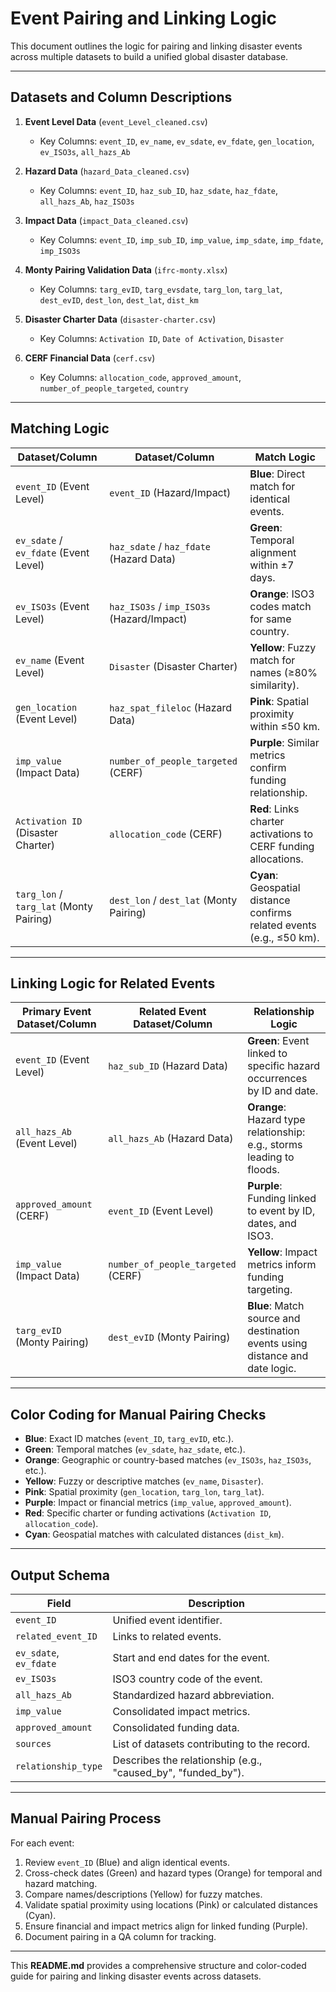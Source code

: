 
# Event Pairing and Linking Logic

This document outlines the logic for pairing and linking disaster events across multiple datasets to build a unified global disaster database.

---

## **Datasets and Column Descriptions**

1. **Event Level Data** (`event_Level_cleaned.csv`)
   - Key Columns: `event_ID`, `ev_name`, `ev_sdate`, `ev_fdate`, `gen_location`, `ev_ISO3s`, `all_hazs_Ab`

2. **Hazard Data** (`hazard_Data_cleaned.csv`)
   - Key Columns: `event_ID`, `haz_sub_ID`, `haz_sdate`, `haz_fdate`, `all_hazs_Ab`, `haz_ISO3s`

3. **Impact Data** (`impact_Data_cleaned.csv`)
   - Key Columns: `event_ID`, `imp_sub_ID`, `imp_value`, `imp_sdate`, `imp_fdate`, `imp_ISO3s`

4. **Monty Pairing Validation Data** (`ifrc-monty.xlsx`)
   - Key Columns: `targ_evID`, `targ_evsdate`, `targ_lon`, `targ_lat`, `dest_evID`, `dest_lon`, `dest_lat`, `dist_km`

5. **Disaster Charter Data** (`disaster-charter.csv`)
   - Key Columns: `Activation ID`, `Date of Activation`, `Disaster`

6. **CERF Financial Data** (`cerf.csv`)
   - Key Columns: `allocation_code`, `approved_amount`, `number_of_people_targeted`, `country`

---

## **Matching Logic**

| **Dataset/Column**                        | **Dataset/Column**                        | **Match Logic**                                                                 |
|-------------------------------------------|-------------------------------------------|---------------------------------------------------------------------------------|
| `event_ID` (Event Level)                  | `event_ID` (Hazard/Impact)                | **Blue**: Direct match for identical events.                                    |
| `ev_sdate` / `ev_fdate` (Event Level)     | `haz_sdate` / `haz_fdate` (Hazard Data)   | **Green**: Temporal alignment within ±7 days.                                   |
| `ev_ISO3s` (Event Level)                  | `haz_ISO3s` / `imp_ISO3s` (Hazard/Impact) | **Orange**: ISO3 codes match for same country.                                  |
| `ev_name` (Event Level)                   | `Disaster` (Disaster Charter)             | **Yellow**: Fuzzy match for names (≥80% similarity).                            |
| `gen_location` (Event Level)              | `haz_spat_fileloc` (Hazard Data)          | **Pink**: Spatial proximity within ≤50 km.                                      |
| `imp_value` (Impact Data)                 | `number_of_people_targeted` (CERF)        | **Purple**: Similar metrics confirm funding relationship.                       |
| `Activation ID` (Disaster Charter)        | `allocation_code` (CERF)                  | **Red**: Links charter activations to CERF funding allocations.                 |
| `targ_lon` / `targ_lat` (Monty Pairing)   | `dest_lon` / `dest_lat` (Monty Pairing)   | **Cyan**: Geospatial distance confirms related events (e.g., ≤50 km).           |

---

## **Linking Logic for Related Events**

| **Primary Event Dataset/Column**         | **Related Event Dataset/Column**          | **Relationship Logic**                                                        |
|------------------------------------------|-------------------------------------------|--------------------------------------------------------------------------------|
| `event_ID` (Event Level)                 | `haz_sub_ID` (Hazard Data)                | **Green**: Event linked to specific hazard occurrences by ID and date.        |
| `all_hazs_Ab` (Event Level)              | `all_hazs_Ab` (Hazard Data)               | **Orange**: Hazard type relationship: e.g., storms leading to floods.         |
| `approved_amount` (CERF)                 | `event_ID` (Event Level)                  | **Purple**: Funding linked to event by ID, dates, and ISO3.                   |
| `imp_value` (Impact Data)                | `number_of_people_targeted` (CERF)        | **Yellow**: Impact metrics inform funding targeting.                          |
| `targ_evID` (Monty Pairing)              | `dest_evID` (Monty Pairing)               | **Blue**: Match source and destination events using distance and date logic.  |

---

## **Color Coding for Manual Pairing Checks**

- **Blue**: Exact ID matches (`event_ID`, `targ_evID`, etc.).
- **Green**: Temporal matches (`ev_sdate`, `haz_sdate`, etc.).
- **Orange**: Geographic or country-based matches (`ev_ISO3s`, `haz_ISO3s`, etc.).
- **Yellow**: Fuzzy or descriptive matches (`ev_name`, `Disaster`).
- **Pink**: Spatial proximity (`gen_location`, `targ_lon`, `targ_lat`).
- **Purple**: Impact or financial metrics (`imp_value`, `approved_amount`).
- **Red**: Specific charter or funding activations (`Activation ID`, `allocation_code`).
- **Cyan**: Geospatial matches with calculated distances (`dist_km`).

---

## **Output Schema**

| **Field**               | **Description**                                                     |
|-------------------------|---------------------------------------------------------------------|
| `event_ID`              | Unified event identifier.                                          |
| `related_event_ID`      | Links to related events.                                           |
| `ev_sdate`, `ev_fdate`  | Start and end dates for the event.                                 |
| `ev_ISO3s`              | ISO3 country code of the event.                                    |
| `all_hazs_Ab`           | Standardized hazard abbreviation.                                  |
| `imp_value`             | Consolidated impact metrics.                                       |
| `approved_amount`       | Consolidated funding data.                                         |
| `sources`               | List of datasets contributing to the record.                      |
| `relationship_type`     | Describes the relationship (e.g., "caused_by", "funded_by").       |

---

## **Manual Pairing Process**

For each event:
1. Review `event_ID` (Blue) and align identical events.
2. Cross-check dates (Green) and hazard types (Orange) for temporal and hazard matching.
3. Compare names/descriptions (Yellow) for fuzzy matches.
4. Validate spatial proximity using locations (Pink) or calculated distances (Cyan).
5. Ensure financial and impact metrics align for linked funding (Purple).
6. Document pairing in a QA column for tracking.

---

This **README.md** provides a comprehensive structure and color-coded guide for pairing and linking disaster events across datasets.
